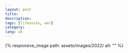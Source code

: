 ```yaml
---
layout: post
title: 
description: 
tags: [lifesucks, war]
category: 
lang: uk
---
```


{% responsive_image path: assets/images/2022/ alt: "" %}